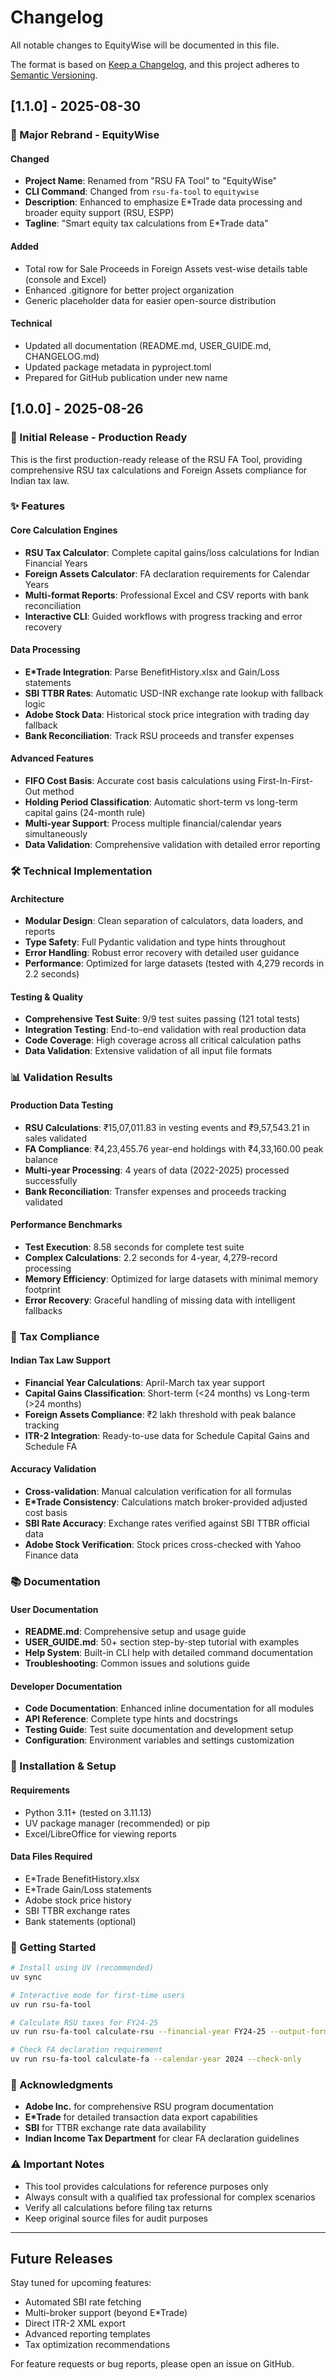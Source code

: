 # Changelog

All notable changes to EquityWise will be documented in this file.

The format is based on [Keep a Changelog](https://keepachangelog.com/en/1.0.0/),
and this project adheres to [Semantic Versioning](https://semver.org/spec/v2.0.0.html).

## [1.1.0] - 2025-08-30

### 🎯 Major Rebrand - EquityWise

#### Changed
- **Project Name**: Renamed from "RSU FA Tool" to "EquityWise" 
- **CLI Command**: Changed from `rsu-fa-tool` to `equitywise`
- **Description**: Enhanced to emphasize E*Trade data processing and broader equity support (RSU, ESPP)
- **Tagline**: "Smart equity tax calculations from E*Trade data"

#### Added
- Total row for Sale Proceeds in Foreign Assets vest-wise details table (console and Excel)
- Enhanced .gitignore for better project organization
- Generic placeholder data for easier open-source distribution

#### Technical
- Updated all documentation (README.md, USER_GUIDE.md, CHANGELOG.md)
- Updated package metadata in pyproject.toml
- Prepared for GitHub publication under new name

## [1.0.0] - 2025-08-26

### 🎉 Initial Release - Production Ready

This is the first production-ready release of the RSU FA Tool, providing comprehensive RSU tax calculations and Foreign Assets compliance for Indian tax law.

### ✨ Features

#### Core Calculation Engines
- **RSU Tax Calculator**: Complete capital gains/loss calculations for Indian Financial Years
- **Foreign Assets Calculator**: FA declaration requirements for Calendar Years
- **Multi-format Reports**: Professional Excel and CSV reports with bank reconciliation
- **Interactive CLI**: Guided workflows with progress tracking and error recovery

#### Data Processing
- **E*Trade Integration**: Parse BenefitHistory.xlsx and Gain/Loss statements
- **SBI TTBR Rates**: Automatic USD-INR exchange rate lookup with fallback logic
- **Adobe Stock Data**: Historical stock price integration with trading day fallback
- **Bank Reconciliation**: Track RSU proceeds and transfer expenses

#### Advanced Features
- **FIFO Cost Basis**: Accurate cost basis calculations using First-In-First-Out method
- **Holding Period Classification**: Automatic short-term vs long-term capital gains (24-month rule)
- **Multi-year Support**: Process multiple financial/calendar years simultaneously
- **Data Validation**: Comprehensive validation with detailed error reporting

### 🛠️ Technical Implementation

#### Architecture
- **Modular Design**: Clean separation of calculators, data loaders, and reports
- **Type Safety**: Full Pydantic validation and type hints throughout
- **Error Handling**: Robust error recovery with detailed user guidance
- **Performance**: Optimized for large datasets (tested with 4,279 records in 2.2 seconds)

#### Testing & Quality
- **Comprehensive Test Suite**: 9/9 test suites passing (121 total tests)
- **Integration Testing**: End-to-end validation with real production data
- **Code Coverage**: High coverage across all critical calculation paths
- **Data Validation**: Extensive validation of all input file formats

### 📊 Validation Results

#### Production Data Testing
- **RSU Calculations**: ₹15,07,011.83 in vesting events and ₹9,57,543.21 in sales validated
- **FA Compliance**: ₹4,23,455.76 year-end holdings with ₹4,33,160.00 peak balance
- **Multi-year Processing**: 4 years of data (2022-2025) processed successfully
- **Bank Reconciliation**: Transfer expenses and proceeds tracking validated

#### Performance Benchmarks
- **Test Execution**: 8.58 seconds for complete test suite
- **Complex Calculations**: 2.2 seconds for 4-year, 4,279-record processing
- **Memory Efficiency**: Optimized for large datasets with minimal memory footprint
- **Error Recovery**: Graceful handling of missing data with intelligent fallbacks

### 🎯 Tax Compliance

#### Indian Tax Law Support
- **Financial Year Calculations**: April-March tax year support
- **Capital Gains Classification**: Short-term (<24 months) vs Long-term (>24 months)
- **Foreign Assets Compliance**: ₹2 lakh threshold with peak balance tracking
- **ITR-2 Integration**: Ready-to-use data for Schedule Capital Gains and Schedule FA

#### Accuracy Validation
- **Cross-validation**: Manual calculation verification for all formulas
- **E*Trade Consistency**: Calculations match broker-provided adjusted cost basis
- **SBI Rate Accuracy**: Exchange rates verified against SBI TTBR official data
- **Adobe Stock Verification**: Stock prices cross-checked with Yahoo Finance data

### 📚 Documentation

#### User Documentation
- **README.md**: Comprehensive setup and usage guide
- **USER_GUIDE.md**: 50+ section step-by-step tutorial with examples
- **Help System**: Built-in CLI help with detailed command documentation
- **Troubleshooting**: Common issues and solutions guide

#### Developer Documentation
- **Code Documentation**: Enhanced inline documentation for all modules
- **API Reference**: Complete type hints and docstrings
- **Testing Guide**: Test suite documentation and development setup
- **Configuration**: Environment variables and settings customization

### 🔧 Installation & Setup

#### Requirements
- Python 3.11+ (tested on 3.11.13)
- UV package manager (recommended) or pip
- Excel/LibreOffice for viewing reports

#### Data Files Required
- E*Trade BenefitHistory.xlsx
- E*Trade Gain/Loss statements
- Adobe stock price history
- SBI TTBR exchange rates
- Bank statements (optional)

### 🚀 Getting Started

```bash
# Install using UV (recommended)
uv sync

# Interactive mode for first-time users
uv run rsu-fa-tool

# Calculate RSU taxes for FY24-25
uv run rsu-fa-tool calculate-rsu --financial-year FY24-25 --output-format excel

# Check FA declaration requirement
uv run rsu-fa-tool calculate-fa --calendar-year 2024 --check-only
```

### 🙏 Acknowledgments

- **Adobe Inc.** for comprehensive RSU program documentation
- **E*Trade** for detailed transaction data export capabilities
- **SBI** for TTBR exchange rate data availability
- **Indian Income Tax Department** for clear FA declaration guidelines

### ⚠️ Important Notes

- This tool provides calculations for reference purposes only
- Always consult with a qualified tax professional for complex scenarios
- Verify all calculations before filing tax returns
- Keep original source files for audit purposes

---

## Future Releases

Stay tuned for upcoming features:
- Automated SBI rate fetching
- Multi-broker support (beyond E*Trade)
- Direct ITR-2 XML export
- Advanced reporting templates
- Tax optimization recommendations

For feature requests or bug reports, please open an issue on GitHub.

